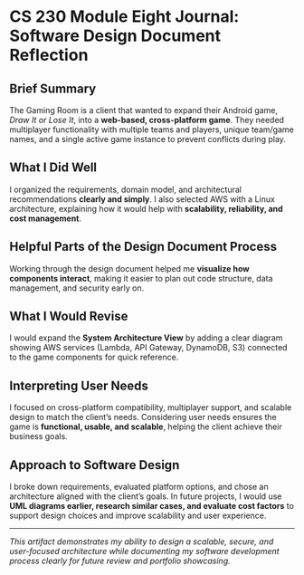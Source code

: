 # CS 230 Module Eight Journal: Software Design Document Reflection

## Brief Summary
The Gaming Room is a client that wanted to expand their Android game, *Draw It or Lose It*, into a **web-based, cross-platform game**. They needed multiplayer functionality with multiple teams and players, unique team/game names, and a single active game instance to prevent conflicts during play.

## What I Did Well
I organized the requirements, domain model, and architectural recommendations **clearly and simply**. I also selected AWS with a Linux architecture, explaining how it would help with **scalability, reliability, and cost management**.

## Helpful Parts of the Design Document Process
Working through the design document helped me **visualize how components interact**, making it easier to plan out code structure, data management, and security early on.

## What I Would Revise
I would expand the **System Architecture View** by adding a clear diagram showing AWS services (Lambda, API Gateway, DynamoDB, S3) connected to the game components for quick reference.

## Interpreting User Needs
I focused on cross-platform compatibility, multiplayer support, and scalable design to match the client’s needs. Considering user needs ensures the game is **functional, usable, and scalable**, helping the client achieve their business goals.

## Approach to Software Design
I broke down requirements, evaluated platform options, and chose an architecture aligned with the client’s goals. In future projects, I would use **UML diagrams earlier, research similar cases, and evaluate cost factors** to support design choices and improve scalability and user experience.

---

*This artifact demonstrates my ability to design a scalable, secure, and user-focused architecture while documenting my software development process clearly for future review and portfolio showcasing.*
